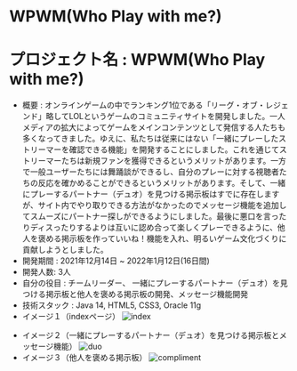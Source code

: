 # WPWM(Who Play with me?)
# プロジェクト名 : WPWM(Who Play with me?)
* 概要 : オンラインゲームの中でランキング1位である「リーグ・オブ・レジェンド」略してLOLというゲームのコミュニティサイトを開発しました。一人メディアの拡大によってゲームをメインコンテンツとして発信する人たちも多くなってきました。ゆえに、私たちは従来にはない「一緒にプレーしたストリーマーを確認できる機能」を開発することにしました。これを通じてストリーマーたちは新規ファンを獲得できるというメリットがあります。一方で一般ユーザーたちには舞踊談ができるし、自分のプレーに対する視聴者たちの反応を確かめることができるというメリットがあります。そして、一緒にプレーするパートナー（デュオ）を見つける掲示板はすでに存在しますが、サイト内でやり取りできる方法がなかったのでメッセージ機能を追加してスムーズにパートナー探しができるようにしました。最後に悪口を言ったりディスったりするよりは互いに認め合って楽しくプレーできるように、他人を褒める掲示板を作っていいね！機能を入れ、明るいゲーム文化づくりに貢献しようとしました。
* 開発期間 : 2021年12月14日 ~ 2022年1月12日(16日間)
* 開発人数: 3人
* 自分の役目 : チームリーダー、 一緒にプレーするパートナー（デュオ）を見つける掲示板と他人を褒める掲示板の開発、メッセージ機能開発
* 技術スタック : Java 14, HTML5, CSS3, Oracle 11g
* イメージ１（indexページ）
![index](https://user-images.githubusercontent.com/99231386/172135656-54c01def-b76d-4bad-9c3d-9ddb76ec9a5c.png)
+ イメージ２（一緒にプレーするパートナー（デュオ）を見つける掲示板とメッセージ機能）
![duo](https://user-images.githubusercontent.com/99231386/172135696-fd78c385-8b2d-41b3-b546-5a3fda67d92c.png)
+ イメージ３（他人を褒める掲示板）
![compliment](https://user-images.githubusercontent.com/99231386/172135715-9f015e1f-9c7d-44a5-8a90-2ec6e339b43d.png)
